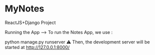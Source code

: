 # MyNotes
ReactJS+Django Project


Running the App
--> To run the Notes App, we use :

python manage.py runserver
⚠ Then, the development server will be started at http://127.0.0.1:8000/
